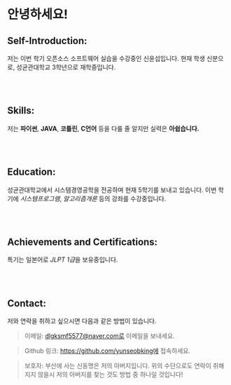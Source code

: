 # 안녕하세요!


## Self-Introduction:
저는 이번 학기 오픈소스 소프트웨어 실습을 수강중인 신윤섭입니다.
현재 학생 신분으로, 성균관대학교 3학년으로 재학중입니다.

<br>
<br>

## Skills:
저는 **파이썬**, **JAVA**, **코틀린**, **C언어** 등을 다룰 줄 알지만 실력은 **아쉽습니다.**    

<br>
<br>

## Education:
성균관대학교에서 시스템경영공학을 전공하며 현재 5학기를 보내고 있습니다.
이번 학기에 *시스템프로그램*, *알고리즘개론* 등의 강좌를 수강중입니다.

<br>
<br>

## Achievements and Certifications:
특기는 일본어로 *JLPT 1급*을 보유중입니다.

<br>
<br>

## Contact:
저와 연락을 취하고 싶으시면 다음과 같은 방법이 있습니다.


> 이메일: 
> dlgksmf5577@naver.com로 이메일을 보내세요.

> Github 링크: 
> https://github.com/yunseobking에 접속하세요.

> 보호자:
> 부산에 사는 신동명은 저의 아버지입니다. 
> 위의 수단으로도 연락이 취해지지 않을시 저의 아버지를 찾는 것도 방법 중 하나일 것입니다!
